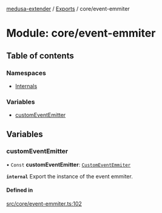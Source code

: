 [medusa-extender](../README.md) / [Exports](../modules.md) / core/event-emmiter

# Module: core/event-emmiter

## Table of contents

### Namespaces

- [Internals](core_event_emmiter.Internals.md)

### Variables

- [customEventEmitter](core_event_emmiter.md#customeventemitter)

## Variables

### customEventEmitter

• `Const` **customEventEmitter**: [`CustomEventEmmiter`](../classes/core_event_emmiter.Internals.CustomEventEmmiter.md)

**`internal`**
Export the instance of the event emmiter.

#### Defined in

[src/core/event-emmiter.ts:102](https://github.com/adrien2p/medusa-extender/blob/3ee1b1f/src/core/event-emmiter.ts#L102)
